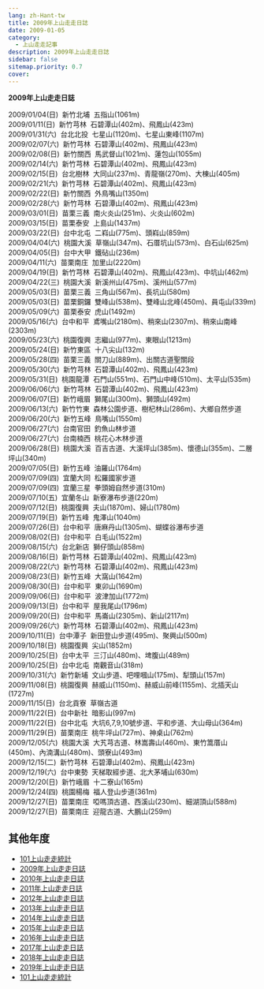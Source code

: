 ```yaml
---
lang: zh-Hant-tw
title: 2009年上山走走日誌
date: 2009-01-05
category: 
  - 上山走走記事
description: 2009年上山走走日誌
sidebar: false
sitemap.priority: 0.7
cover: 
---
```


**2009年上山走走日誌**

<!-- more -->

2009/01/04(日)  新竹北埔  五指山(1061m)  
2009/01/11(日)  新竹芎林  石碧潭山(402m)、飛鳳山(423m)  
2009/01/31(六)  台北北投  七星山(1120m)、七星山東峰(1107m)  
2009/02/07(六)  新竹芎林  石碧潭山(402m)、飛鳳山(423m)  
2009/02/08(日)  新竹關西  馬武督山(1021m)、蓮包山(1055m)  
2009/02/14(六)  新竹芎林  石碧潭山(402m)、飛鳳山(423m)  
2009/02/15(日)  台北樹林  大同山(237m)、青龍嶺(270m)、大棟山(405m)  
2009/02/21(六)  新竹芎林  石碧潭山(402m)、飛鳳山(423m)  
2009/02/22(日)  新竹關西  外鳥嘴山(1350m)  
2009/02/28(六)  新竹芎林  石碧潭山(402m)、飛鳳山(423m)  
2009/03/01(日)  苗栗三義  南火炎山(251m)、火炎山(602m)  
2009/03/15(日)  苗栗泰安  上島山(1437m)  
2009/03/22(日)  台中北屯  二嵙山(775m)、頭嵙山(859m)  
2009/04/04(六)  桃園大溪  草嶺山(347m)、石厝坑山(573m)、白石山(625m)  
2009/04/05(日)  台中大甲  鐵砧山(236m)  
2009/04/11(六)  苗栗南庄  加里山(2220m)  
2009/04/19(日)  新竹芎林  石碧潭山(402m)、飛鳳山(423m)、中坑山(462m)  
2009/04/22(三)  桃園大溪  新溪州山(475m)、溪州山(577m)  
2009/05/03(日)  苗栗三義  三角山(567m)、長坑山(580m)  
2009/05/03(日)  苗栗銅鑼  雙峰山(538m)、雙峰山北峰(450m)、員屯山(339m)  
2009/05/09(六)  苗栗泰安  虎山(1492m)  
2009/05/16(六)  台中和平  鳶嘴山(2180m)、稍來山(2307m)、稍來山南峰(2303m)  
2009/05/23(六)  桃園復興  志繼山(977m)、東眼山(1213m)  
2009/05/24(日)  新竹東區  十八尖山(132m)  
2009/05/28(四)  苗栗三義  關刀山(889m)、出關古道聖關段  
2009/05/30(六)  新竹芎林  石碧潭山(402m)、飛鳳山(423m)  
2009/05/31(日)  桃園龍潭  石門山(551m)、石門山中峰(510m)、太平山(535m)  
2009/06/06(六)  新竹芎林  石碧潭山(402m)、飛鳳山(423m)  
2009/06/07(日)  新竹峨眉  獅尾山(300m)、獅頭山(492m)  
2009/06/13(六)  新竹竹東  森林公園步道、樹杞林山(286m)、大鄉自然步道  
2009/06/20(六)  新竹五峰  鳥嘴山(1550m)  
2009/06/27(六)  台南官田  釣魚山林步道  
2009/06/27(六)  台南楠西  桃花心木林步道  
2009/06/28(日)  桃園大溪  百吉古道、大溪坪山(385m)、懷德山(355m)、二層坪山(340m)  
2009/07/05(日)  新竹五峰  油羅山(1764m)  
2009/07/09(四)  宜蘭大同  松羅國家步道  
2009/07/09(四)  宜蘭三星  拳頭姆自然步道(310m)  
2009/07/10(五)  宜蘭冬山  新寮瀑布步道(220m)  
2009/07/12(日)  桃園復興  夫山(1870m)、婦山(1780m)  
2009/07/19(日)  新竹五峰  鬼澤山(1040m)  
2009/07/26(日)  台中和平  唐麻丹山(1305m)、蝴蝶谷瀑布步道  
2009/08/02(日)  台中和平  白毛山(1522m)  
2009/08/15(六)  台北新店  獅仔頭山(858m)  
2009/08/16(日)  新竹芎林  石碧潭山(402m)、飛鳳山(423m)  
2009/08/22(六)  新竹芎林  石碧潭山(402m)、飛鳳山(423m)  
2009/08/23(日)  新竹五峰  大窩山(1642m)  
2009/08/30(日)  台中和平  東卯山(1690m)  
2009/09/06(日)  台中和平  波津加山(1772m)  
2009/09/13(日)  台中和平  屋我尾山(1796m)  
2009/09/20(日)  台中和平  馬崙山(2305m)、新山(2117m)  
2009/09/26(六)  新竹芎林  石碧潭山(402m)、飛鳳山(423m)  
2009/10/11(日)  台中潭子  新田登山步道(495m)、聚興山(500m)  
2009/10/18(日)  桃園復興  尖山(1852m)  
2009/10/25(日)  台中太平  三汀山(480m)、埤腹山(489m)  
2009/10/25(日)  台中北屯  南觀音山(318m)  
2009/10/31(六)  新竹新埔  文山步道、吧哩嘓山(175m)、犁頭山(157m)  
2009/11/08(日)  桃園復興  赫威山(1150m)、赫威山前峰(1155m)、北插天山(1727m)  
2009/11/15(日)  台北貢寮  草嶺古道  
2009/11/22(日)  台中新社  暗影山(997m)  
2009/11/22(日)  台中北屯  大坑6,7,9,10號步道、平和步道、大山母山(364m)  
2009/11/29(日)  苗栗南庄  桃牛坪山(727m)、神桌山(762m)  
2009/12/05(六)  桃園大溪  大艽芎古道、林嵩壽山(460m)、東竹篙厝山(450m)、內湳溝山(480m)、頭寮山(493m)  
2009/12/15(二)  新竹芎林  石碧潭山(402m)、飛鳳山(423m)  
2009/12/19(六)  台中東勢  天梯取經步道、北大茅埔山(630m)  
2009/12/20(日)  新竹峨眉  十二寮山(165m)  
2009/12/24(四)  桃園楊梅  福人登山步道(361m)  
2009/12/27(日)  苗栗南庄  啞嗎頂古道、西溪山(230m)、細湖頂山(588m)  
2009/12/27(日)  苗栗南庄  迎龍古道、大鵬山(259m)

## 其他年度  
- [101上山走走統計](/posts/post-327-2010-01-02.md)
- [2009年上山走走日誌](/posts/post-382-2009-01-05.md)
- [2010年上山走走日誌](/posts/post-326-2010-01-04.md)
- [2011年上山走走日誌](/posts/post-266-2011-01-03.md)
- [2012年上山走走日誌](/posts/post-222-2012-01-03.md)
- [2013年上山走走日誌](/posts/post-171-2013-01-07.md)
- [2014年上山走走日誌](/posts/post-126-2014-01-01.md)
- [2015年上山走走日誌](/posts/post-86-2015-01-12.md)
- [2016年上山走走日誌](/posts/post-53-2016-01-04.md)
- [2017年上山走走日誌](/posts/post-34-2017-02-02.md)
- [2018年上山走走日誌](/posts/post-24-2018-01-17.md)
- [2019年上山走走日誌](/posts/post-10-2019-02-25.md)
- [101上山走走統計](/posts/post-327-2010-01-02.md)